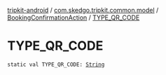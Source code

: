[tripkit-android](../../index.md) / [com.skedgo.tripkit.common.model](../index.md) / [BookingConfirmationAction](index.md) / [TYPE_QR_CODE](./-t-y-p-e_-q-r_-c-o-d-e.md)

# TYPE_QR_CODE

`static val TYPE_QR_CODE: `[`String`](https://kotlinlang.org/api/latest/jvm/stdlib/kotlin/-string/index.html)
